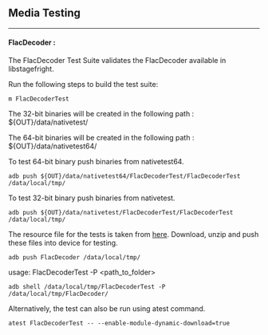 ## Media Testing ##
---
#### FlacDecoder :
The FlacDecoder Test Suite validates the FlacDecoder available in libstagefright.

Run the following steps to build the test suite:
```
m FlacDecoderTest
```

The 32-bit binaries will be created in the following path : ${OUT}/data/nativetest/

The 64-bit binaries will be created in the following path : ${OUT}/data/nativetest64/

To test 64-bit binary push binaries from nativetest64.
```
adb push ${OUT}/data/nativetest64/FlacDecoderTest/FlacDecoderTest /data/local/tmp/
```

To test 32-bit binary push binaries from nativetest.
```
adb push ${OUT}/data/nativetest/FlacDecoderTest/FlacDecoderTest /data/local/tmp/
```

The resource file for the tests is taken from [here](https://storage.googleapis.com/android_media/frameworks/av/media/libstagefright/flac/dec/test/FlacDecoder.zip).
Download, unzip and push these files into device for testing.

```
adb push FlacDecoder /data/local/tmp/
```

usage: FlacDecoderTest -P \<path_to_folder\>
```
adb shell /data/local/tmp/FlacDecoderTest -P /data/local/tmp/FlacDecoder/
```
Alternatively, the test can also be run using atest command.

```
atest FlacDecoderTest -- --enable-module-dynamic-download=true
```
